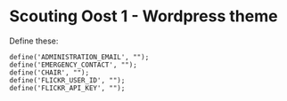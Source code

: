 # Scouting Oost 1 - Wordpress theme

Define these:

```
define('ADMINISTRATION_EMAIL', "");
define('EMERGENCY_CONTACT', "");
define('CHAIR', "");
define('FLICKR_USER_ID', "");
define('FLICKR_API_KEY', "");
```

